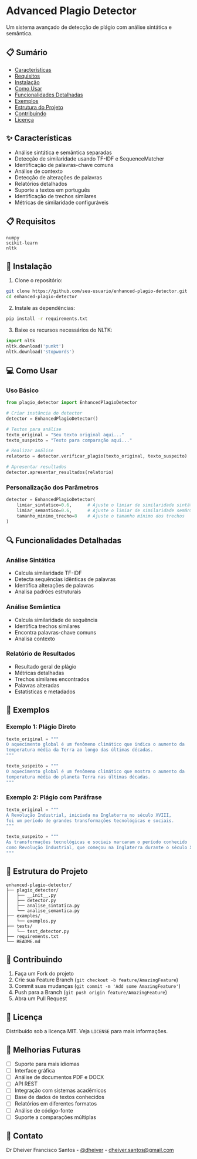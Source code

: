 # Advanced Plagio Detector

Um sistema avançado de detecção de plágio com análise sintática e semântica.

## 📋 Sumário

- [Características](#características)
- [Requisitos](#requisitos)
- [Instalação](#instalação)
- [Como Usar](#como-usar)
- [Funcionalidades Detalhadas](#funcionalidades-detalhadas)
- [Exemplos](#exemplos)
- [Estrutura do Projeto](#estrutura-do-projeto)
- [Contribuindo](#contribuindo)
- [Licença](#licença)

## ✨ Características

- Análise sintática e semântica separadas
- Detecção de similaridade usando TF-IDF e SequenceMatcher
- Identificação de palavras-chave comuns
- Análise de contexto
- Detecção de alterações de palavras
- Relatórios detalhados
- Suporte a textos em português
- Identificação de trechos similares
- Métricas de similaridade configuráveis

## 📋 Requisitos

```plaintext
numpy
scikit-learn
nltk
```

## 🚀 Instalação

1. Clone o repositório:
```bash
git clone https://github.com/seu-usuario/enhanced-plagio-detector.git
cd enhanced-plagio-detector
```

2. Instale as dependências:
```bash
pip install -r requirements.txt
```

3. Baixe os recursos necessários do NLTK:
```python
import nltk
nltk.download('punkt')
nltk.download('stopwords')
```

## 💻 Como Usar

### Uso Básico

```python
from plagio_detector import EnhancedPlagioDetector

# Criar instância do detector
detector = EnhancedPlagioDetector()

# Textos para análise
texto_original = "Seu texto original aqui..."
texto_suspeito = "Texto para comparação aqui..."

# Realizar análise
relatorio = detector.verificar_plagio(texto_original, texto_suspeito)

# Apresentar resultados
detector.apresentar_resultados(relatorio)
```

### Personalização dos Parâmetros

```python
detector = EnhancedPlagioDetector(
    limiar_sintatico=0.6,      # Ajuste o limiar de similaridade sintática
    limiar_semantico=0.6,      # Ajuste o limiar de similaridade semântica
    tamanho_minimo_trecho=8    # Ajuste o tamanho mínimo dos trechos
)
```

## 🔍 Funcionalidades Detalhadas

### Análise Sintática
- Calcula similaridade TF-IDF
- Detecta sequências idênticas de palavras
- Identifica alterações de palavras
- Analisa padrões estruturais

### Análise Semântica
- Calcula similaridade de sequência
- Identifica trechos similares
- Encontra palavras-chave comuns
- Analisa contexto

### Relatório de Resultados
- Resultado geral de plágio
- Métricas detalhadas
- Trechos similares encontrados
- Palavras alteradas
- Estatísticas e metadados

## 📝 Exemplos

### Exemplo 1: Plágio Direto
```python
texto_original = """
O aquecimento global é um fenômeno climático que indica o aumento da 
temperatura média da Terra ao longo das últimas décadas.
"""

texto_suspeito = """
O aquecimento global é um fenômeno climático que mostra o aumento da 
temperatura média do planeta Terra nas últimas décadas.
"""
```

### Exemplo 2: Plágio com Paráfrase
```python
texto_original = """
A Revolução Industrial, iniciada na Inglaterra no século XVIII,
foi um período de grandes transformações tecnológicas e sociais.
"""

texto_suspeito = """
As transformações tecnológicas e sociais marcaram o período conhecido
como Revolução Industrial, que começou na Inglaterra durante o século XVIII.
"""
```

## 📁 Estrutura do Projeto

```
enhanced-plagio-detector/
├── plagio_detector/
│   ├── __init__.py
│   ├── detector.py
│   ├── analise_sintatica.py
│   └── analise_semantica.py
├── examples/
│   └── exemplos.py
├── tests/
│   └── test_detector.py
├── requirements.txt
└── README.md
```

## 🤝 Contribuindo

1. Faça um Fork do projeto
2. Crie sua Feature Branch (`git checkout -b feature/AmazingFeature`)
3. Commit suas mudanças (`git commit -m 'Add some AmazingFeature'`)
4. Push para a Branch (`git push origin feature/AmazingFeature`)
5. Abra um Pull Request

## 📄 Licença

Distribuído sob a licença MIT. Veja `LICENSE` para mais informações.

## 🎯 Melhorias Futuras

- [ ] Suporte para mais idiomas
- [ ] Interface gráfica
- [ ] Análise de documentos PDF e DOCX
- [ ] API REST
- [ ] Integração com sistemas acadêmicos
- [ ] Base de dados de textos conhecidos
- [ ] Relatórios em diferentes formatos
- [ ] Análise de código-fonte
- [ ] Suporte a comparações múltiplas

## 📧 Contato

Dr Dheiver Francisco Santos - [@dheiver](https://twitter.com/dheiver) - dheiver.santos@gmail.com
